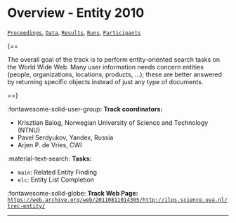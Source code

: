 # Overview - Entity 2010

[`Proceedings`](./proceedings.md), [`Data`](./data.md), [`Results`](./results.md), [`Runs`](./runs.md), [`Participants`](./participants.md)

{==

The overall goal of the track is to perform entity-oriented search tasks on the World Wide Web. Many user information needs concern entities (people, organizations, locations, products, ...); these are better answered by returning specific objects instead of just any type of documents.

==}

:fontawesome-solid-user-group: **Track coordinators:**

- Krisztian Balog, Norwegian University of Science and Technology (NTNU) 
- Pavel Serdyukov, Yandex, Russia 
- Arjen P. de Vries, CWI 

:material-text-search: **Tasks:**

- `main`: Related Entity Finding 
- `elc`: Entity List Completion 

:fontawesome-solid-globe: **Track Web Page:** [`https://web.archive.org/web/20110811014305/http://ilps.science.uva.nl/trec-entity/`](https://web.archive.org/web/20110811014305/http://ilps.science.uva.nl/trec-entity/) 

---

